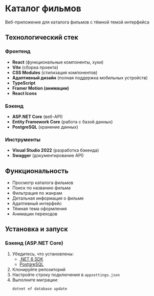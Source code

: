 # Каталог фильмов

Веб-приложение для каталога фильмов с тёмной темой интерфейса

## Технологический стек

### Фронтенд
- **React** (функциональные компоненты, хуки)
- **Vite** (сборка проекта)
- **CSS Modules** (стилизация компонентов)
- **Адаптивный дизайн** (полная поддержка мобильных устройств)
- **TypeScript**
- **Framer Motion (анимации)**
- **React Icons**

### Бэкенд
- **ASP.NET Core** (веб-API)
- **Entity Framework Core** (работа с базой данных)
- **PostgreSQL** (хранение данных)

### Инструменты
- **Visual Studio 2022** (разработка бэкенда)
- **Swagger** (документирование API)

## Функциональность

- Просмотр каталога фильмов
- Поиск по названию фильма
- Фильтрация по жанрам
- Детальная информация о фильме
- Адаптивный интерфейс
- Тёмная тема оформления
- Анимации переходов

## Установка и запуск

### Бэкенд (ASP.NET Core)
1. Убедитесь, что установлены:
   - [.NET 6 SDK](https://dotnet.microsoft.com/download)
   - [PostgreSQL](https://www.postgresql.org/download/)
2. Клонируйте репозиторий
3. Настройте строку подключения в `appsettings.json`
4. Выполните миграции:
   ```bash
   dotnet ef database update
